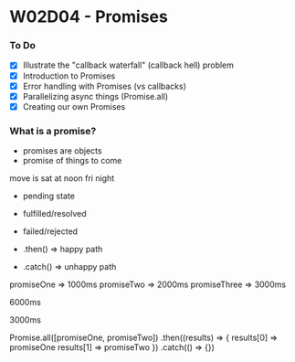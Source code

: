 # W02D04 - Promises

### To Do
- [x] Illustrate the "callback waterfall" (callback hell) problem
- [x] Introduction to Promises
- [x] Error handling with Promises (vs callbacks)
- [x] Parallelizing async things (Promise.all)
- [x] Creating our own Promises

### What is a promise?
* promises are objects
* promise of things to come

move is sat at noon
fri night

* pending state
* fulfilled/resolved
* failed/rejected

* .then() => happy path
* .catch() => unhappy path

promiseOne => 1000ms
promiseTwo => 2000ms
promiseThree => 3000ms

6000ms

3000ms

Promise.all([promiseOne, promiseTwo])
  .then((results) => {
    results[0] => promiseOne
    results[1] => promiseTwo
  })
  .catch(() => {})











